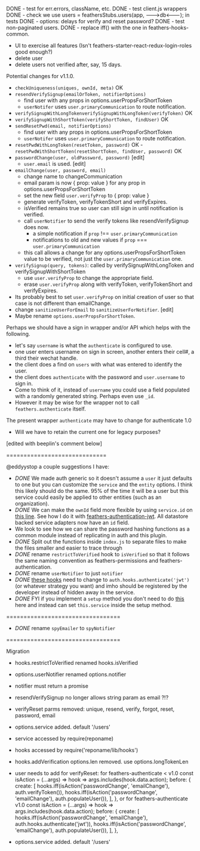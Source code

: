 
DONE - test for err.errors, className, etc.
DONE - test client.js wrappers
DONE - check we use     users = feathersStubs.users(app, --->db<---); in tests
DONE - options: delays for verify and reset password?
DONE - test non-paginated users.
DONE - replace iff() with the one in feathers-hooks-common.

- UI to exercise all features (Isn't feathers-starter-react-redux-login-roles good enough?)
- delete user
- delete users not verified after, say, 15 days.


Potential changes for v1.1.0.
- `checkUniqueness(uniques, ownId, meta)` OK
- `resendVerifySignup(emailOrToken, notifierOptions)`
    - find user with any props in options.userPropsForShortToken
    - `userNotifer` uses `user.primaryCommunication` to route notification.
- `verifySignupWithLongTokenverifySignupWithLongToken(verifyToken)` OK
- `verifySignupWithShortToken(verifyShortToken, findUser)` OK
- `sendResetPwd(email, notifierOptions)`
    - find user with any props in options.userPropsForShortToken
    - `userNotifer` uses `user.primaryCommunication` to route notification.
- `resetPwdWithLongToken(resetToken, password)` OK
-`resetPwdWithShortToken(resetShortToken, findUser, password)` OK
- `passwordChange(user, oldPassword, password)` [edit]
    - `user.email` is used. [edit]
- `emailChange(user, password, email)`
    - change name to changeCommunication
    - email param is now { prop: value } for any prop in options.userPropsForShortToken
    - set the new field `user.verifyProp` to { prop: value }
    - generate verifyToken, verifyTokenShort and verifyExpires.
    - isVerified remains true so user can still sign in until notification is verified.
    - call `userNotifier` to send the verify tokens like resendVerifySignup does now.
        - a simple notification if `prop` !== `user.primaryCommunication`
        - notifications to old and new values if `prop` === `user.primaryCommunication`
    - this call allows a change for any options.userPropsForShortToken value to be verified, not just the `user.primaryCommunication` one. 
- `verifySignup(query, tokens)`: called by verifySignupWithLongToken and verifySignupWithShortToken
    - use `user.verifyProp` to change the appropriate field.
    - erase `user.verifyProp` along with verifyToken, verifyTokenShort and verifyExpires.
- Its probably best to set `user.verifyProp` on initial creation of user so that case is not different than emailChange.
- change `sanitizeUserForEmail` to `sanitizeUserForNotifier`. [edit]
- Maybe rename `options.userPropsForShortToken`.

Perhaps we should have a sign in wrapper and/or API which helps with the following.
- let's say `username` is what the `authenticate` is configured to use.
- one user enters username on sign in screen, another enters their cell#, a third their wechat handle.
- the client does a find on `users` with what was entered to identify the user.
- the client does `authenticate` with the password and `user.username` to sign in.
- Come to think of it, instead of `username` you could use a field populated with a randomly generated string. Perhaps even use `_id`.
- However it may be wise for the wrapper not to call `feathers.authenticate` itself.
    
The present wrapper `authenticate` may have to change for authenticate 1.0
- Will we have to retain the current one for legacy purposes?

[edited with beeplin's comment below]

=============================

@eddyystop a couple suggestions I have:

- *DONE* We made auth generic so it doesn't assume a `user` it just defaults to one but you can customize the `service` and the `entity` options. I think this likely should do the same. 95% of the time it will be a user but this service could easily be applied to other entities (such as an organization).
- *DONE* We can make the `ownId` field more flexible by using `service.id` on [this line](https://github.com/eddyystop/feathers-service-verify-reset/blob/master/src/index.js#L463). See how I do it with [feathers-authentication-jwt](https://github.com/feathersjs/feathers-authentication-jwt/blob/master/src/verifier.js#L21). All datastore backed service adapters now have an `id` field.
- We look to see how we can share the password hashing functions as a common module instead of replicating in auth and this plugin.
- *DONE* Split out the functions inside `index.js` to separate files to make the files smaller and easier to trace through
- *DONE* rename `restrictToVerified` hook to `isVerified` so that it follows the same naming convention as feathers-permissions and feathers-authentication.
- *DONE* rename `userNotifier` to just `notifier`
- *DONE* [these hooks](https://github.com/eddyystop/feathers-service-verify-reset/blob/master/src/index.js#L381-L382) need to change to `auth.hooks.authenticate('jwt')`(or whatever strategy you want) and imho should be registered by the developer instead of hidden away in the service.
- *DONE* FYI if you implement a `setup` method you don't need to do [this](https://github.com/eddyystop/feathers-service-verify-reset/blob/master/src/index.js#L390) here and instead can set `this.service` inside the setup method.

=================================

- *DONE* rename `spyEmailer` to `spyNotifier`

=================================

Migration
- hooks.restrictToVerified renamed hooks.isVerified
- options.userNotifier renamed options.notifier
- notifier must return a promise
- resendVerifySignup no longer allows string param as email ?!?
- verifyReset parms removed: unique, resend, verify, forgot, reset, password, email
- options.service added. default '/users'
- service accessed by require(reponame)
- hooks accessed by require('reponame/lib/hooks')
- hooks.addVerification options.len removed. use options.longTokenLen
- user needs to add for verifyReset:
  for feathers-authenticate < v1.0
    const isAction = (...args) => hook => args.includes(hook.data.action);
    before: {
    create: [
      hooks.iff(isAction('passwordChange', 'emailChange'), auth.verifyToken()),
      hooks.iff(isAction('passwordChange', 'emailChange'), auth.populateUser()),
    ],
    },
  or for feathers-authenticate v1.0
    const isAction = (...args) => hook => args.includes(hook.data.action);
    before: {
      create: [
        hooks.iff(isAction('passwordChange', 'emailChange'), auth.hooks.authenticate('jwt')),
        hooks.iff(isAction('passwordChange', 'emailChange'), auth.populateUser()),
      ],
    },

- options.service added. default '/users'